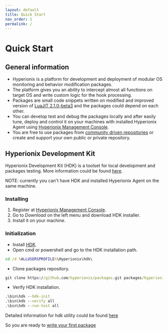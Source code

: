 ```yaml
---
layout: default
title: Quick Start
nav_order: 1
permalink: /
---
```


# Quick Start

## General information
* Hyperionix is a platform for development and deployment of modular OS monitoring and behavior modification packages.
* The platform gives you an ability to intercept almost all functions on target OS and write custom logic for the hook processing.
* Packages are small code snippets written on modified and improved version of <a href="https://luajit.org/" target="_blank">LuaJIT 2.1.0-beta3</a> and the packages could depend on each other.
* You can develop test and debug the packages locally and after easily tune, deploy and control it on your machines with installed Hyperionix Agent using <a href="https://admin.hyperionix.com/" target="_blank">Hyperionix Management Console</a>.
* You are free to use packages from <a href="https://github.com/topics/hyperionix-packages" target="_blank">community driven repositories</a> or create and support your own public or private repository.

## Hyperionix Development Kit

Hyperionix Development Kit (HDK) is a toolset for local development and packages testing. More information could be found [here](hdk).

NOTE: currently you can't have HDK and installed Hyperionix Agent on the same machine.

### Installing
1. Register at <a href="https://admin.hyperionix.com/" target="_blank">Hyperionix Management Console</a>.
2. Go to *Download* on the left menu and download HDK installer.
3. Install it on your machine.

### Initialization
* Install [HDK](hdk).
* Open cmd or powershell and go to the HDK installation path.
```bat
cd /d %ALLUSERSPROFILE%\Hyperionix\hdk\
```
* Clone packages repository.
```bat
git clone https://github.com/hyperionix/packages.git packages/hyperionix/
```
* Verify HDK installation.
```bat
.\bin\hdk --hdk-init
.\bin\hdk --verify all
.\bin\hdk --run-test all
```
Detailed information for hdk utility could be found [here](hdk)

So you are ready to [write your first package](guide)


